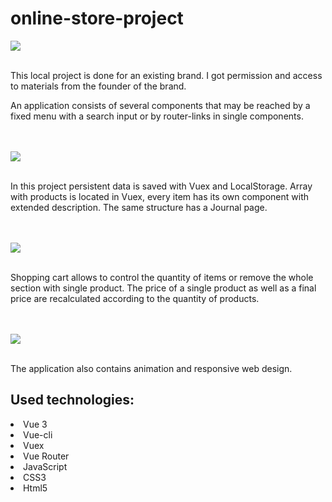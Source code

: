 # online-store-project

<img src="https://i.postimg.cc/xCKBJBw2/HomePage.png">
<br></br>
<p>This local project is done for an existing brand. I got permission and access to materials from the founder of the brand.</p>
<p>An application consists of several components that may be reached by a fixed menu with a search input or by router-links in single components.</p>
<br></br>
<img src="https://i.postimg.cc/VLKNJmH9/Screenshot-2022-08-13-at-17-10-50.png">
<br></br>
<p>In this project persistent data is saved with Vuex and LocalStorage. Array with products is located in Vuex, every item has its own component with extended description. The same structure has a Journal page.</p>
<br></br>
<img src="https://i.postimg.cc/qBcVFd6H/Screenshot-2022-08-13-at-14-08-47.png">
<br></br>
<p>Shopping cart allows to control the quantity of items or remove the whole section with single product. The price of a single product as well as a final price are recalculated according to the quantity of products.</p>
<br></br>
<img src="https://i.postimg.cc/MKkyL7SL/Basket-Page.png">
<br></br>
<p>The application also contains animation and responsive web design.</p>

<h2>Used technologies:</h2>
<li>Vue 3</li>
<li>Vue-cli</li>
<li>Vuex</li>
<li>Vue Router</li>
<li>JavaScript</li>
<li>CSS3</li>
<li>Html5</li>
